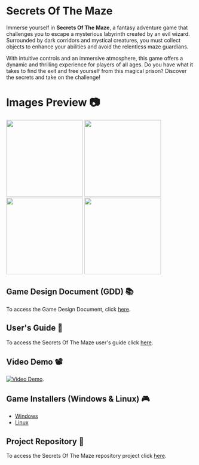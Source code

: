 # Secrets Of The Maze
Immerse yourself in **Secrets Of The Maze**, a fantasy adventure game that challenges you to escape a mysterious labyrinth created by an evil wizard. Surrounded by dark corridors and mystical creatures, you must collect objects to enhance your abilities and avoid the relentless maze guardians.

With intuitive controls and an immersive atmosphere, this game offers a dynamic and thrilling experience for players of all ages. Do you have what it takes to find the exit and free yourself from this magical prison? Discover the secrets and take on the challenge!

# Images Preview 📷
<div>
    <div>
        <img src="https://github.com/PolNie/Secrets-Of-The-Maze/blob/main/img/.png" width=auto height="205">
        <img src="https://github.com/PolNie/Secrets-Of-The-Maze/blob/main/img/.png" width=auto height="205">
        <img src="https://github.com/PolNie/Secrets-Of-The-Maze/blob/main/img/.png" width=auto height="205">
        <img src="https://github.com/PolNie/Secrets-Of-The-Maze/blob/main/img/.png" width=auto height="205">
    </div>
</div>

## Game Design Document (GDD) 📚
To access the Game Design Document, click [here](https://docs.google.com/document/d/1S2x0769RUKKgoYsBhAJkZDPssDdg8__NdlXIfzj8py8/edit?usp=sharing).

## User's Guide 🦮
To access the Secrets Of The Maze user's guide click [here](link_users_guide).

## Video Demo 📽️
[![Video Demo](miniatura)](link_videoDemo).

## Game Installers (Windows & Linux) 🎮
- [Windows](link_windows)
- [Linux](link_linux) 

## Project Repository 🔗
To access the Secrets Of The Maze repository project click [here](link_gitlab).
